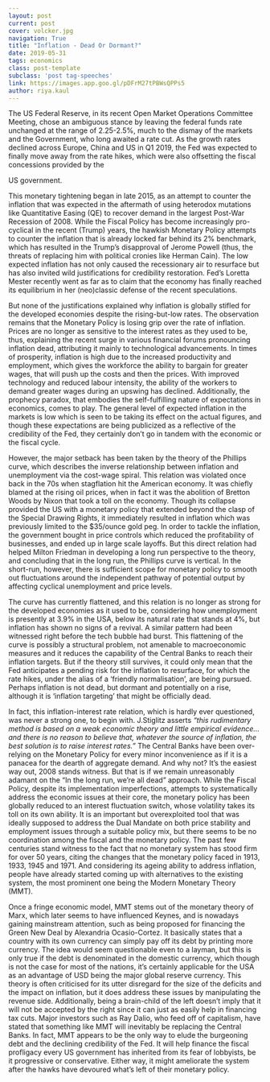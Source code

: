 ```yaml
---
layout: post
current: post
cover: volcker.jpg
navigation: True
title: "Inflation - Dead Or Dormant?"
date: 2019-05-31
tags: economics
class: post-template
subclass: 'post tag-speeches'
link: https://images.app.goo.gl/pDFrM27tPBWsQPPs5
author: riya.kaul
---
```

The US Federal Reserve, in its recent Open Market Operations Committee Meeting, chose an ambiguous stance by leaving the federal funds rate unchanged at the range of 2.25-2.5%, much to the dismay of the markets and the Government, who long awaited a rate cut. As the growth rates declined across Europe, China and US in Q1 2019, the Fed was expected to finally move away from the rate hikes, which were also offsetting the fiscal concessions provided by the

US government.

  

This monetary tightening began in late 2015, as an attempt to counter the inflation that was expected in the aftermath of using heterodox mutations like Quantitative Easing (QE) to recover demand in the largest Post-War Recession of 2008. While the Fiscal Policy has become increasingly pro-cyclical in the recent (Trump) years, the hawkish Monetary Policy attempts to counter the inflation that is already locked far behind its 2% benchmark, which has resulted in the Trump’s disapproval of Jerome Powell (thus, the threats of replacing him with political cronies like Herman Cain). The low expected inflation has not only caused the recessionary air to resurface but has also invited wild justifications for credibility restoration. Fed’s Loretta Mester recently went as far as to claim that the economy has finally reached its equilibrium in her (neo)classic defense of the recent speculations.

  

But none of the justifications explained why inflation is globally stifled for the developed economies despite the rising-but-low rates. The observation remains that the Monetary Policy is losing grip over the rate of inflation. Prices are no longer as sensitive to the interest rates as they used to be, thus, explaining the recent surge in various financial forums pronouncing inflation dead, attributing it mainly to technological advancements. In times of prosperity, inflation is high due to the increased productivity and employment, which gives the workforce the ability to bargain for greater wages, that will push up the costs and then the prices. With improved technology and reduced labour intensity, the ability of the workers to demand greater wages during an upswing has declined. Additionally, the prophecy paradox, that embodies the self-fulfilling nature of expectations in economics, comes to play. The general level of expected inflation in the markets is low which is seen to be taking its effect on the actual figures, and though these expectations are being publicized as a reflective of the credibility of the Fed, they certainly don’t go in tandem with the economic or the fiscal cycle.

  

However, the major setback has been taken by the theory of the Phillips curve, which describes the inverse relationship between inflation and unemployment via the cost-wage spiral. This relation was violated once back in the 70s when stagflation hit the American economy. It was chiefly blamed at the rising oil prices, when in fact it was the abolition of Bretton Woods by Nixon that took a toll on the economy. Though its collapse provided the US with a monetary policy that extended beyond the clasp of the Special Drawing Rights, it immediately resulted in inflation which was previously limited to the $35/ounce gold peg. In order to tackle the inflation, the government bought in price controls which reduced the profitability of businesses, and ended up in large scale layoffs. But this direct relation had helped Milton Friedman in developing a long run perspective to the theory, and concluding that in the long run, the Phillips curve is vertical. In the short-run, however, there is sufficient scope for monetary policy to smooth out fluctuations around the independent pathway of potential output by affecting cyclical unemployment and price levels.

  

The curve has currently flattened, and this relation is no longer as strong for the developed economies as it used to be, considering how unemployment is presently at 3.9% in the USA, below its natural rate that stands at 4%, but inflation has shown no signs of a revival. A similar pattern had been witnessed right before the tech bubble had burst. This flattening of the curve is possibly a structural problem, not amenable to macroeconomic measures and it reduces the capability of the Central Banks to reach their inflation targets. But if the theory still survives, it could only mean that the Fed anticipates a pending risk for the inflation to resurface, for which the rate hikes, under the alias of a ‘friendly normalisation’, are being pursued. Perhaps inflation is not dead, but dormant and potentially on a rise, although it is ‘inflation targeting’ that might be officially dead.

  

In fact, this inflation-interest rate relation, which is hardly ever questioned, was never a strong one, to begin with. J.Stiglitz asserts *“this rudimentary method is based on a weak economic theory and little empirical evidence…and there is no reason to believe that, whatever the source of inflation, the best solution is to raise interest rates.”* The Central Banks have been over-relying on the Monetary Policy for every minor inconvenience as if it is a panacea for the dearth of aggregate demand. And why not? It’s the easiest way out, 2008 stands witness. But that is if we remain unreasonably adamant on the “In the long run, we’re all dead” approach. While the Fiscal Policy, despite its implementation imperfections, attempts to systematically address the economic issues at their core, the monetary policy has been globally reduced to an interest fluctuation switch, whose volatility takes its toll on its own ability. It is an important but overexploited tool that was ideally supposed to address the Dual Mandate on both price stability and employment issues through a suitable policy mix, but there seems to be no coordination among the fiscal and the monetary policy. The past few centuries stand witness to the fact that no monetary system has stood firm for over 50 years, citing the changes that the monetary policy faced in 1913, 1933, 1945 and 1971. And considering its ageing ability to address inflation, people have already started coming up with alternatives to the existing system, the most prominent one being the Modern Monetary Theory (MMT).

  

Once a fringe economic model, MMT stems out of the monetary theory of Marx, which later seems to have influenced Keynes, and is nowadays gaining mainstream attention, such as being proposed for financing the Green New Deal by Alexandria Ocasio-Cortez. It basically states that a country with its own currency can simply pay off its debt by printing more currency. The idea would seem questionable even to a layman, but this is only true if the debt is denominated in the domestic currency, which though is not the case for most of the nations, it’s certainly applicable for the USA as an advantage of USD being the major global reserve currency. This theory is often criticised for its utter disregard for the size of the deficits and the impact on inflation, but it does address these issues by manipulating the revenue side. Additionally, being a brain-child of the left doesn’t imply that it will not be accepted by the right since it can just as easily help in financing tax cuts. Major investors such as Ray Dalio, who feed off of capitalism, have stated that something like MMT will inevitably be replacing the Central Banks. In fact, MMT appears to be the only way to elude the burgeoning debt and the declining credibility of the Fed. It will help finance the fiscal profligacy every US government has inherited from its fear of lobbyists, be it progressive or conservative. Either way, it might ameliorate the system after the hawks have devoured what’s left of their monetary policy.
